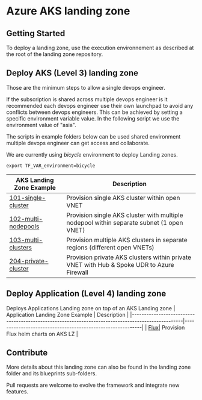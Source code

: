 # Azure AKS landing zone


## Getting Started

To deploy a landing zone, use the execution environnement as described at the root of the landing zone repository.

## Deploy AKS (Level 3) landing zone

Those are the minimum steps to allow a single devops engineer. 

If the subscription is shared across multiple devops engineer is it recommended each devops engineer use their own launchpad to avoid any conflicts between devops engineers. This can be achieved by setting a specific environment variable value. In the following script we use the environment value of "asia".

The scripts in example folders below can be used shared environment multiple devops engineer can get access and collaborate.

We are currently using <em>bicycle</em> environment to deploy Landing zones.

```
export TF_VAR_environment=bicycle
```
| AKS Landing Zone Example                                                                                              | Description                                                |
|---------------------------------------------------------------------------------------------------|------------------------------------------------------------|
| [101-single-cluster](./examples/aks/101-single-cluster)| Provision single AKS cluster within open VNET |
| [102-multi-nodepools](./examples/aks/102-multi-nodepools)| Provision single AKS cluster with multiple nodepool within separate subnet (1 open VNET)|
| [103-multi-clusters](./examples/aks/103-multi-clusters)| Provision multiple AKS clusters in separate regions (different open VNETs)                     |
| [204-private-cluster](./examples/aks/204-private-cluster)| Provision private AKS clusters within private VNET with Hub & Spoke UDR to Azure Firewall |

## Deploy Application (Level 4) landing zone
Deploys Applications Landing zone on top of an AKS Landing zone
| Application Landing Zone Example                                                                                              | Description                                                |
|---------------------------------------------------------------------------------------------------|------------------------------------------------------------|
| [Flux](./examples/applications/flux)| Provision Flux helm charts on AKS LZ |



## Contribute

More details about this landing zone can also be found in the landing zone folder and its blueprints sub-folders.

Pull requests are welcome to evolve the framework and integrate new features.

